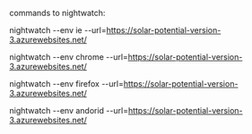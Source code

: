 commands to nightwatch:

nightwatch --env ie --url=https://solar-potential-version-3.azurewebsites.net/

nightwatch --env chrome --url=https://solar-potential-version-3.azurewebsites.net/

nightwatch --env firefox --url=https://solar-potential-version-3.azurewebsites.net/

nightwatch --env andorid --url=https://solar-potential-version-3.azurewebsites.net/
